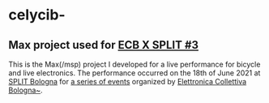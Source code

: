 # celycib-
## Max project used for [ECB X SPLIT #3](https://fb.me/e/ItgOeekc)

This is the Max(/msp) project I developed for a live performance for bicycle and live electronics.
The performance occurred on the 18th of June 2021 at [SPLIT Bologna](https://www.facebook.com/SpazioPerLiberareIlTempo) for [a series of events](https://www.facebook.com/search/events/?q=ECB~%20X%20SPLIT&sde=AbqgRuIjseVY9v6OIg4ObaOAQ_Dk_nZy75ZrT7UBwGpxxZ-SUocyq0-c4EJ7qat3M5JNKdDdSRpSlVoaqrVL_oAu) organized by [Elettronica Collettiva Bologna~](https://www.facebook.com/elettronicacollettivabologna/).
